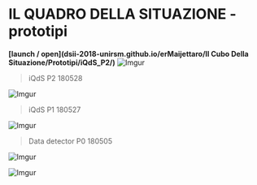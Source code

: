 # IL QUADRO DELLA SITUAZIONE - prototipi
**[launch / open](dsii-2018-unirsm.github.io/erMaijettaro/Il Cubo Della Situazione/Prototipi/iQdS_P2/)**
![Imgur](https://imgur.com/1jctNpZ.png)  
>iQdS P2 180528


![Imgur](https://imgur.com/sjqfeyY.png)  
>iQdS P1 180527

![Imgur](https://imgur.com/QDavqTQ.png)  
>Data detector P0 180505

![Imgur](https://imgur.com/n7qb2OG.png)  

![Imgur](https://imgur.com/hkHLB3f.jpg)  
